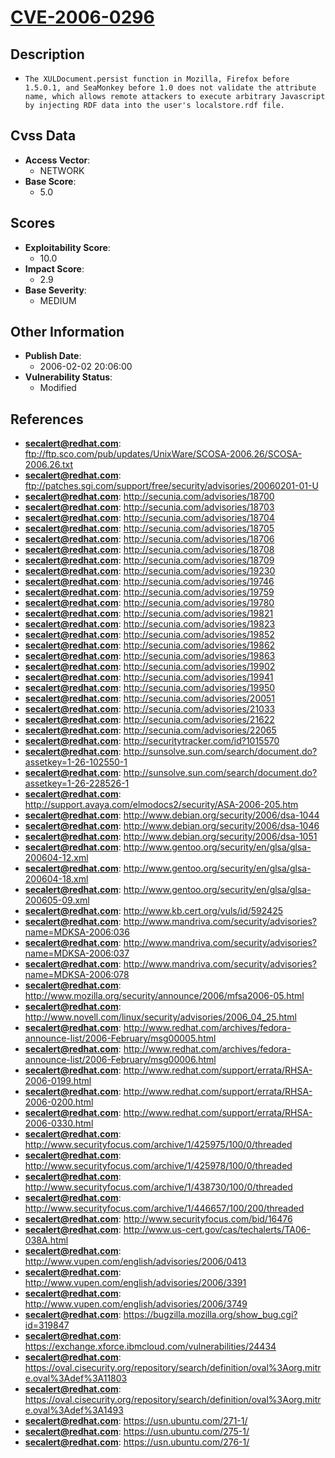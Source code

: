 
# [CVE-2006-0296](https://cve.mitre.org/cgi-bin/cvename.cgi?name=CVE-2006-0296)

## Description

- `The XULDocument.persist function in Mozilla, Firefox before 1.5.0.1, and SeaMonkey before 1.0 does not validate the attribute name, which allows remote attackers to execute arbitrary Javascript by injecting RDF data into the user's localstore.rdf file.`

## Cvss Data

- **Access Vector**:
  - NETWORK
- **Base Score**:
  - 5.0

## Scores

- **Exploitability Score**:
  - 10.0
- **Impact Score**:
  - 2.9
- **Base Severity**:
  - MEDIUM

## Other Information

- **Publish Date**:
  - 2006-02-02 20:06:00
- **Vulnerability Status**:
  - Modified

## References

- **secalert@redhat.com**: ftp://ftp.sco.com/pub/updates/UnixWare/SCOSA-2006.26/SCOSA-2006.26.txt
- **secalert@redhat.com**: ftp://patches.sgi.com/support/free/security/advisories/20060201-01-U
- **secalert@redhat.com**: http://secunia.com/advisories/18700
- **secalert@redhat.com**: http://secunia.com/advisories/18703
- **secalert@redhat.com**: http://secunia.com/advisories/18704
- **secalert@redhat.com**: http://secunia.com/advisories/18705
- **secalert@redhat.com**: http://secunia.com/advisories/18706
- **secalert@redhat.com**: http://secunia.com/advisories/18708
- **secalert@redhat.com**: http://secunia.com/advisories/18709
- **secalert@redhat.com**: http://secunia.com/advisories/19230
- **secalert@redhat.com**: http://secunia.com/advisories/19746
- **secalert@redhat.com**: http://secunia.com/advisories/19759
- **secalert@redhat.com**: http://secunia.com/advisories/19780
- **secalert@redhat.com**: http://secunia.com/advisories/19821
- **secalert@redhat.com**: http://secunia.com/advisories/19823
- **secalert@redhat.com**: http://secunia.com/advisories/19852
- **secalert@redhat.com**: http://secunia.com/advisories/19862
- **secalert@redhat.com**: http://secunia.com/advisories/19863
- **secalert@redhat.com**: http://secunia.com/advisories/19902
- **secalert@redhat.com**: http://secunia.com/advisories/19941
- **secalert@redhat.com**: http://secunia.com/advisories/19950
- **secalert@redhat.com**: http://secunia.com/advisories/20051
- **secalert@redhat.com**: http://secunia.com/advisories/21033
- **secalert@redhat.com**: http://secunia.com/advisories/21622
- **secalert@redhat.com**: http://secunia.com/advisories/22065
- **secalert@redhat.com**: http://securitytracker.com/id?1015570
- **secalert@redhat.com**: http://sunsolve.sun.com/search/document.do?assetkey=1-26-102550-1
- **secalert@redhat.com**: http://sunsolve.sun.com/search/document.do?assetkey=1-26-228526-1
- **secalert@redhat.com**: http://support.avaya.com/elmodocs2/security/ASA-2006-205.htm
- **secalert@redhat.com**: http://www.debian.org/security/2006/dsa-1044
- **secalert@redhat.com**: http://www.debian.org/security/2006/dsa-1046
- **secalert@redhat.com**: http://www.debian.org/security/2006/dsa-1051
- **secalert@redhat.com**: http://www.gentoo.org/security/en/glsa/glsa-200604-12.xml
- **secalert@redhat.com**: http://www.gentoo.org/security/en/glsa/glsa-200604-18.xml
- **secalert@redhat.com**: http://www.gentoo.org/security/en/glsa/glsa-200605-09.xml
- **secalert@redhat.com**: http://www.kb.cert.org/vuls/id/592425
- **secalert@redhat.com**: http://www.mandriva.com/security/advisories?name=MDKSA-2006:036
- **secalert@redhat.com**: http://www.mandriva.com/security/advisories?name=MDKSA-2006:037
- **secalert@redhat.com**: http://www.mandriva.com/security/advisories?name=MDKSA-2006:078
- **secalert@redhat.com**: http://www.mozilla.org/security/announce/2006/mfsa2006-05.html
- **secalert@redhat.com**: http://www.novell.com/linux/security/advisories/2006_04_25.html
- **secalert@redhat.com**: http://www.redhat.com/archives/fedora-announce-list/2006-February/msg00005.html
- **secalert@redhat.com**: http://www.redhat.com/archives/fedora-announce-list/2006-February/msg00006.html
- **secalert@redhat.com**: http://www.redhat.com/support/errata/RHSA-2006-0199.html
- **secalert@redhat.com**: http://www.redhat.com/support/errata/RHSA-2006-0200.html
- **secalert@redhat.com**: http://www.redhat.com/support/errata/RHSA-2006-0330.html
- **secalert@redhat.com**: http://www.securityfocus.com/archive/1/425975/100/0/threaded
- **secalert@redhat.com**: http://www.securityfocus.com/archive/1/425978/100/0/threaded
- **secalert@redhat.com**: http://www.securityfocus.com/archive/1/438730/100/0/threaded
- **secalert@redhat.com**: http://www.securityfocus.com/archive/1/446657/100/200/threaded
- **secalert@redhat.com**: http://www.securityfocus.com/bid/16476
- **secalert@redhat.com**: http://www.us-cert.gov/cas/techalerts/TA06-038A.html
- **secalert@redhat.com**: http://www.vupen.com/english/advisories/2006/0413
- **secalert@redhat.com**: http://www.vupen.com/english/advisories/2006/3391
- **secalert@redhat.com**: http://www.vupen.com/english/advisories/2006/3749
- **secalert@redhat.com**: https://bugzilla.mozilla.org/show_bug.cgi?id=319847
- **secalert@redhat.com**: https://exchange.xforce.ibmcloud.com/vulnerabilities/24434
- **secalert@redhat.com**: https://oval.cisecurity.org/repository/search/definition/oval%3Aorg.mitre.oval%3Adef%3A11803
- **secalert@redhat.com**: https://oval.cisecurity.org/repository/search/definition/oval%3Aorg.mitre.oval%3Adef%3A1493
- **secalert@redhat.com**: https://usn.ubuntu.com/271-1/
- **secalert@redhat.com**: https://usn.ubuntu.com/275-1/
- **secalert@redhat.com**: https://usn.ubuntu.com/276-1/
